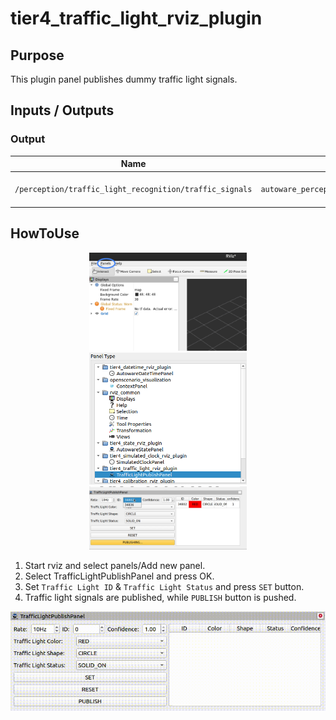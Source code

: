 # tier4_traffic_light_rviz_plugin

## Purpose

This plugin panel publishes dummy traffic light signals.

## Inputs / Outputs

### Output

| Name                                                    | Type                                                    | Description                   |
| ------------------------------------------------------- | ------------------------------------------------------- | ----------------------------- |
| `/perception/traffic_light_recognition/traffic_signals` | `autoware_perception_msgs::msg::TrafficLightGroupArray` | Publish traffic light signals |

## HowToUse

<div align="center">
  <img src="images/select_panels.png" width=50%>
</div>
<div align="center">
  <img src="images/select_traffic_light_publish_panel.png" width=50%>
</div>
<div align="center">
  <img src="images/select_traffic_light_id.png" width=50%>
</div>

1. Start rviz and select panels/Add new panel.
2. Select TrafficLightPublishPanel and press OK.
3. Set `Traffic Light ID` & `Traffic Light Status` and press `SET` button.
4. Traffic light signals are published, while `PUBLISH` button is pushed.

<div align="center">
  <img src="images/traffic_light_publish_panel.gif">
</div>
